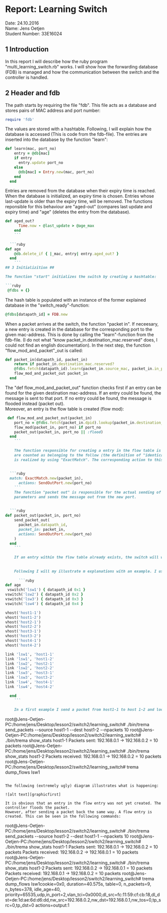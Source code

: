 # Report: Learning Switch #

Date: 24.10.2016 <br />
Name: Jens Oetjen <br />
Student Number: 33E16024 <br />

## 1 Introduction ##

In this report I will describe how the ruby program "multi_learning_switch.rb" works. I will show how the forwarding database (FDB) is 
managed and how the communication between the switch and the controller is handled.

## 2 Header and fdb ##

The path starts by requiring the file "fdb". This file acts as a database and stores pairs of MAC address and port number:

```ruby
require 'fdb'
```

The values are stored with a hashtable. Following, I will explain how the database is accessed (This is code from the fdb-file). 
The entries are inserted into the database by the function "learn":

```ruby
def learn(mac, port_no)
    entry = @db[mac]
    if entry
      entry.update port_no
    else
      @db[mac] = Entry.new(mac, port_no)
    end
  end
```
Entries are removed from the database when their expiry time is reached. When the database is initialized, an expiry time is chosen. 
Entries whose last-update is older than the expiry time, will be removed. The functions reponsible for this behaviour are "aged-out" 
(compares last update and expiry time) and "age" (deletes the entry from the database). 

```ruby
def aged_out?
      Time.now - @last_update > @age_max
    end
    ```
  
  ```ruby
def age
    @db.delete_if { |_mac, entry| entry.aged_out? }
  end
    ```
## 3 Initializition ##

The function "start" initializes the switch by creating a hashtable:

```ruby
 @fdbs = {}
```

The hash table is populated with an instance of the former explained database in the "switch_ready"-function:


```ruby
@fdbs[datapath_id] = FDB.new
```
When a packet arrives at the switch, the function "packet in". If neceesary, a new entry is created in the database
for the corresponding port to the given mac-address. This is done by calling the "learn"-function from the fdb-file.
(I do not what  "know packet_in.destination_mac.reserved" does, I could not find an english documentation). In the next step, the function
"flow_mod_and_packet"_out is called:

```ruby
def packet_in(datapath_id, packet_in)
    return if packet_in.destination_mac.reserved?
    @fdbs.fetch(datapath_id).learn(packet_in.source_mac, packet_in.in_port)
    flow_mod_and_packet_out packet_in
  end

```

The "def flow_mod_and_packet_out" function checks first if an entry can be found for the given destination mac-address.
If an entry could be found, the message is sent to that port. If no entry could be found, the message is flooded instead (packet out).	
Moreover, an entry is the flow table is created (flow mod):

```ruby
 def flow_mod_and_packet_out(packet_in)
    port_no = @fdbs.fetch(packet_in.dpid).lookup(packet_in.destination_mac)
    flow_mod(packet_in, port_no) if port_no
    packet_out(packet_in, port_no || :flood)
  end
    ```
	
	The function responsible for creating a entry in the flow table is written in such a way that only entries that are indentical
	are counted as belonging to the follow (the definition of "identical" in this context can be found in the slides of week 2). This
	is realized by using "ExactMatch". The corresponding action to this is "SendOutPort": 
	
	  
  ```ruby
  match: ExactMatch.new(packet_in),
      actions: SendOutPort.new(port_no)
    ```
	The function "packet out" is responsible for the actual sending of the message. It uses the incoming message and the "new port" as 
	parameters and sends the message out from the new port. 
	
  
  ```ruby
def packet_out(packet_in, port_no)
    send_packet_out(
      packet_in.datapath_id,
      packet_in: packet_in,
      actions: SendOutPort.new(port_no)
    )
  end
    ```
	
	If an entry within the flow table already exists, the switch will will not send a "Packet in"-message to the controller.
	
	
	Following I will my illustrate m explanations with an example. I used the default config file:
	
	  ```ruby
def age
 vswitch('lsw1') { datapath_id 0x1 }
vswitch('lsw2') { datapath_id 0x2 }
vswitch('lsw3') { datapath_id 0x3 }
vswitch('lsw4') { datapath_id 0x4 }

vhost('host1-1')
vhost('host1-2')
vhost('host2-1')
vhost('host2-2')
vhost('host3-1')
vhost('host3-2')
vhost('host4-1')
vhost('host4-2')

link 'lsw1', 'host1-1'
link 'lsw1', 'host1-2'
link 'lsw2', 'host2-1'
link 'lsw2', 'host2-2'
link 'lsw3', 'host3-1'
link 'lsw3', 'host3-2'
link 'lsw4', 'host4-1'
link 'lsw4', 'host4-2'

  end
    ```
	
	In a first example I send a packet from host1-1 to host 1-2 and look at the stats and the flow afterwards. I used the following commands:
 ```	
root@Jens-Oetjen-PC:/home/jens/Desktop/lesson2/switch2/learning_switch# ./bin/trema send_packets --source host1-1 --dest host1-2 --npackets 10
root@Jens-Oetjen-PC:/home/jens/Desktop/lesson2/switch2/learning_switch# ./bin/trema show_stats host1-1
Packets sent:
  192.168.0.1 -> 192.168.0.2 = 10 packets
root@Jens-Oetjen-PC:/home/jens/Desktop/lesson2/switch2/learning_switch# ./bin/trema show_stats host1-2
Packets received:
  192.168.0.1 -> 192.168.0.2 = 10 packets
root@Jens-Oetjen-PC:/home/jens/Desktop/lesson2/switch2/learning_switch# trema dump_flows lsw1
 ```
 
 The following (extremely ugly) diagram illustrates what is happening:
 
![alt text][graphicfirst]
 
 It is obvious that an entry in the flow entry was not yet created. The controller floods the packet.
 However, after sending a packet back the same way. A flow entry is created. This can be seen in the following commands:
 
  ```
  root@Jens-Oetjen-PC:/home/jens/Desktop/lesson2/switch2/learning_switch# ./bin/trema send_packets --source host1-2 --dest host1-1 --npackets 10
root@Jens-Oetjen-PC:/home/jens/Desktop/lesson2/switch2/learning_switch# ./bin/trema show_stats host1-1
Packets sent:
  192.168.0.1 -> 192.168.0.2 = 10 packets
Packets received:
  192.168.0.2 -> 192.168.0.1 = 10 packets
root@Jens-Oetjen-PC:/home/jens/Desktop/lesson2/switch2/learning_switch# ./bin/trema show_stats host1-2
Packets sent:
  192.168.0.2 -> 192.168.0.1 = 10 packets
Packets received:
  192.168.0.1 -> 192.168.0.2 = 10 packets
root@Jens-Oetjen-PC:/home/jens/Desktop/lesson2/switch2/learning_switch# trema dump_flows lsw1cookie=0x0, duration=40.575s, table=0, n_packets=9, n_bytes=378, idle_age=40, priority=65535,udp,in_port=2,vlan_tci=0x0000,dl_src=fc:11:59:cf:cb:18,dl_dst=de:1d:ae:6d:d6:dd,nw_src=192.168.0.2,nw_dst=192.168.0.1,nw_tos=0,tp_src=0,tp_dst=0 actions=output:1
   ```
 

	